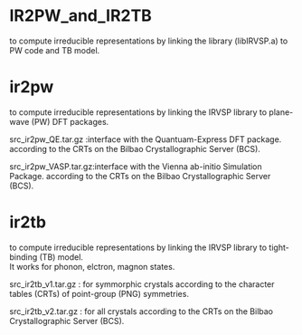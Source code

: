 # IR2PW_and_IR2TB
to compute irreducible representations by linking the library (libIRVSP.a) to PW code and TB model.


# ir2pw
to compute irreducible representations by linking the IRVSP library to plane-wave (PW) DFT packages.

src_ir2pw_QE.tar.gz  :interface with the Quantuam-Express DFT package.
                      according to the CRTs on the Bilbao Crystallographic Server (BCS).

src_ir2pw_VASP.tar.gz:interface with the Vienna ab-initio Simulation Package.
                      according to the CRTs on the Bilbao Crystallographic Server (BCS).


# ir2tb
to compute irreducible representations by linking the IRVSP library to tight-binding (TB) model. </br>
It works for phonon, elctron, magnon states.

src_ir2tb_v1.tar.gz : for symmorphic crystals 
                      according to the character tables (CRTs) of point-group (PNG) symmetries.

src_ir2tb_v2.tar.gz : for all crystals 
                      according to the CRTs on the Bilbao Crystallographic Server (BCS).
